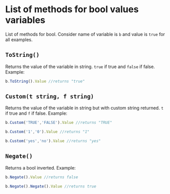 # List of methods for bool values variables

List of methods for bool. Consider name of variable is `b` and value is `true` for all examples.

## `ToString()`

Returns the value of the variable in string. `true` if true and `false` if false. Example:

```javascript
b.ToString().Value //returns "true"
```

## `Custom(t string, f string)`

Returns the value of the variable in string but with custom string returned. `t` if true and `f` if false. Example:

```javascript
b.Custom('TRUE','FALSE').Value //returns "TRUE"
```

```javascript
b.Custom('1','0').Value //returns "1"
```

```javascript
b.Custom('yes','no').Value //returns "yes"
```

## `Negate()`

Returns a bool inverted. Example:

```javascript
b.Negate().Value //returns false
```

```javascript
b.Negate().Negate().Value //returns true
```